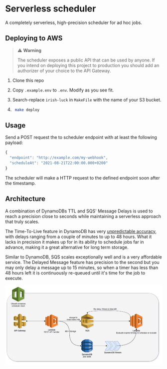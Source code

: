 # Serverless scheduler

A completely serverless, high-precision scheduler for ad hoc jobs.

## Deploying to AWS

> ⚠ **Warning**
>
> The scheduler exposes a public API that can be used by anyone. If you intend on deploying this project to production you should add an authorizer of your choice to the API Gateway.

1. Clone this repo

1. Copy `.example.env` to `.env`. Modify as you see fit.

1. Search-replace `irish-luck` in `MakeFile` with the name of your S3 bucket.

1. ```bash
    make deploy
    ```

## Usage

Send a POST request the to scheduler endpoint with at least the following payload:

```js
{
  "endpoint": "http://example.com/my-webhook",
  "scheduleAt": "2021-08-21T22:00:00.000+0200"
}
```

The scheduler will make a HTTP request to the defined endpoint soon after the timestamp.

## Architecture

A combination of DynamoDBs TTL and SQS' Message Delays is used to reach a precision close to seconds while maintaining a serverless approach that truly scales.

The Time-To-Live feature in DynamoDB has very [unpredictable accuracy](https://docs.aws.amazon.com/amazondynamodb/latest/developerguide/howitworks-ttl.html#:~:text=TTL%20typically%20deletes%20expired%20items%20within%2048%20hours%20of%20expiration), with delays ranging from a couple of minutes to up to 48 hours. What it lacks in precision it makes up for in its ability to schedule jobs far in advance, making it a great alternative for long term storage.

Similar to DynamoDB, SQS scales exceptionally well and is a very affordable service. The Delayed Message feature has precision to the second but you may only delay a message up to 15 minutes, so when a timer has less than 48 hours left it is continuously re-queued until it's time for the job to execute.

![Service diagram](./architecture.png)
